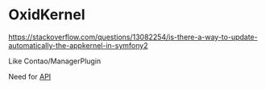 # OxidKernel

https://stackoverflow.com/questions/13082254/is-there-a-way-to-update-automatically-the-appkernel-in-symfony2

Like Contao/ManagerPlugin

Need for [API](https://github.com/Sioweb/OxidApi)
